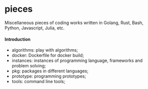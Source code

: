 # pieces
Miscellaneous pieces of coding works written in Golang, Rust, Bash, Python, Javascript, Julia, etc.


#### Introduction

- algorithms: play with algorithms;
- docker: Dockerfile for docker build;
- instances: instances of programming language, frameworks and problem solving;
- pkg: packages in different languages;
- prototype: programming prototypes;
- tools: command line tools;

